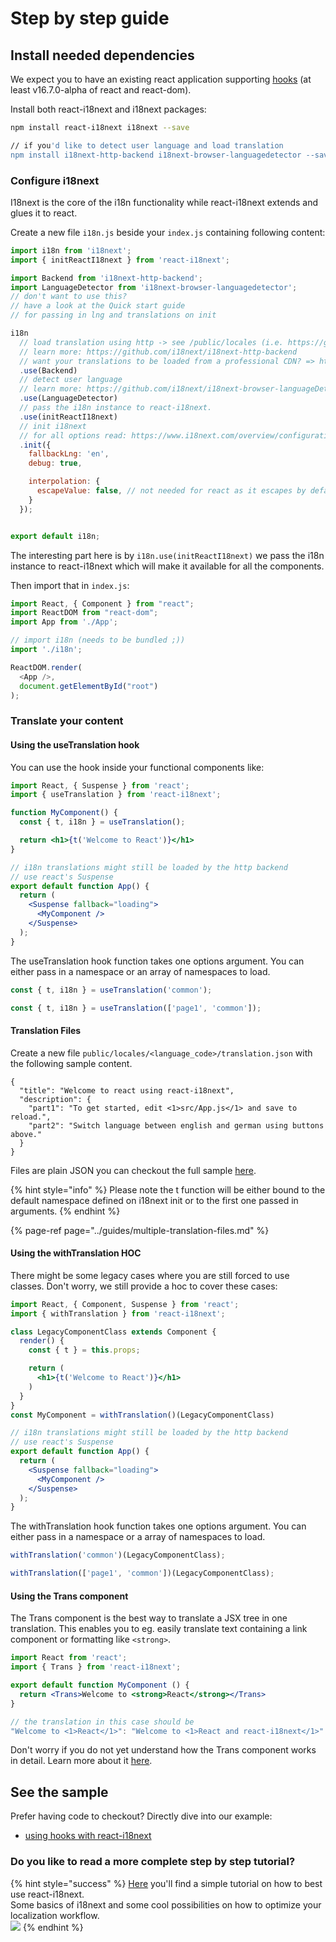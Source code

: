 # Step by step guide

## Install needed dependencies

We expect you to have an existing react application supporting [hooks](https://reactjs.org/docs/hooks-intro.html) \(at least v16.7.0-alpha of react and react-dom\).

Install both react-i18next and i18next packages:

```bash
npm install react-i18next i18next --save

// if you'd like to detect user language and load translation
npm install i18next-http-backend i18next-browser-languagedetector --save
```

### Configure i18next

I18next is the core of the i18n functionality while react-i18next extends and glues it to react.

Create a new file `i18n.js` beside your `index.js` containing following content:

```javascript
import i18n from 'i18next';
import { initReactI18next } from 'react-i18next';

import Backend from 'i18next-http-backend';
import LanguageDetector from 'i18next-browser-languagedetector';
// don't want to use this?
// have a look at the Quick start guide 
// for passing in lng and translations on init

i18n
  // load translation using http -> see /public/locales (i.e. https://github.com/i18next/react-i18next/tree/master/example/react/public/locales)
  // learn more: https://github.com/i18next/i18next-http-backend
  // want your translations to be loaded from a professional CDN? => https://github.com/locize/react-tutorial#step-2---use-the-locize-cdn
  .use(Backend)
  // detect user language
  // learn more: https://github.com/i18next/i18next-browser-languageDetector
  .use(LanguageDetector)
  // pass the i18n instance to react-i18next.
  .use(initReactI18next)
  // init i18next
  // for all options read: https://www.i18next.com/overview/configuration-options
  .init({
    fallbackLng: 'en',
    debug: true,

    interpolation: {
      escapeValue: false, // not needed for react as it escapes by default
    }
  });


export default i18n;
```

The interesting part here is by `i18n.use(initReactI18next)` we pass the i18n instance to react-i18next which will make it available for all the components.

Then import that in `index.js`:

```javascript
import React, { Component } from "react";
import ReactDOM from "react-dom";
import App from './App';

// import i18n (needs to be bundled ;)) 
import './i18n';

ReactDOM.render(
  <App />,
  document.getElementById("root")
);
```

### Translate your content

#### Using the useTranslation hook

You can use the hook inside your functional components like:

```jsx
import React, { Suspense } from 'react';
import { useTranslation } from 'react-i18next';

function MyComponent() {
  const { t, i18n } = useTranslation();

  return <h1>{t('Welcome to React')}</h1>
}

// i18n translations might still be loaded by the http backend
// use react's Suspense
export default function App() {
  return (
    <Suspense fallback="loading">
      <MyComponent />
    </Suspense>
  );
}
```

The useTranslation hook function takes one options argument. You can either pass in a namespace or an array of namespaces to load.

```javascript
const { t, i18n } = useTranslation('common');

const { t, i18n } = useTranslation(['page1', 'common']);
```

#### Translation Files

Create a new file `public/locales/<language_code>/translation.json` with the following sample content.

```text
{
  "title": "Welcome to react using react-i18next",
  "description": {
    "part1": "To get started, edit <1>src/App.js</1> and save to reload.",
    "part2": "Switch language between english and german using buttons above."
  }
}
```

Files are plain JSON you can checkout the full sample [here](https://github.com/i18next/react-i18next/tree/master/example/react/public/locales).

{% hint style="info" %}
Please note the t function will be either bound to the default namespace defined on i18next init or to the first one passed in arguments.
{% endhint %}

{% page-ref page="../guides/multiple-translation-files.md" %}

#### Using the withTranslation HOC

There might be some legacy cases where you are still forced to use classes. Don't worry, we still provide a hoc to cover these cases:

```jsx
import React, { Component, Suspense } from 'react';
import { withTranslation } from 'react-i18next';

class LegacyComponentClass extends Component {
  render() {
    const { t } = this.props;

    return (
      <h1>{t('Welcome to React')}</h1>
    )
  }
}
const MyComponent = withTranslation()(LegacyComponentClass)

// i18n translations might still be loaded by the http backend
// use react's Suspense
export default function App() {
  return (
    <Suspense fallback="loading">
      <MyComponent />
    </Suspense>
  );
}
```

The withTranslation hook function takes one options argument. You can either pass in a namespace or a array of namespaces to load.

```javascript
withTranslation('common')(LegacyComponentClass);

withTranslation(['page1', 'common'])(LegacyComponentClass);
```

#### Using the Trans component

The Trans component is the best way to translate a JSX tree in one translation. This enables you to eg. easily translate text containing a link component or formatting like `<strong>`.

```jsx
import React from 'react';
import { Trans } from 'react-i18next';

export default function MyComponent () {
  return <Trans>Welcome to <strong>React</strong></Trans>
}

// the translation in this case should be
"Welcome to <1>React</1>": "Welcome to <1>React and react-i18next</1>"
```

Don't worry if you do not yet understand how the Trans component works in detail. Learn more about it [here](trans-component.md).

## See the sample

Prefer having code to checkout? Directly dive into our example:

* [using hooks with react-i18next](https://github.com/i18next/react-i18next/tree/master/example/react)

### Do you like to read a more complete step by step tutorial?

{% hint style="success" %}
[Here](https://dev.to/adrai/how-to-properly-internationalize-a-react-application-using-i18next-3hdb) you'll find a simple tutorial on how to best use react-i18next.  
Some basics of i18next and some cool possibilities on how to optimize your localization workflow.[  
![](../.gitbook/assets/title-width.jpg)](https://dev.to/adrai/how-to-properly-internationalize-a-react-application-using-i18next-3hdb)
{% endhint %}

